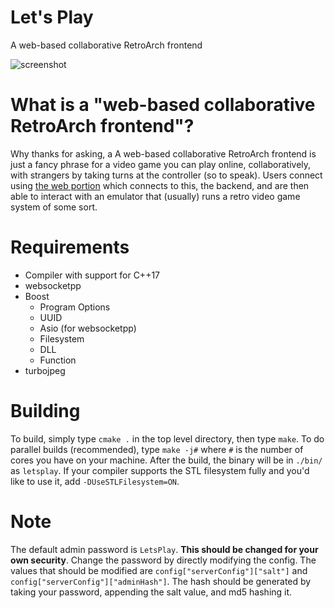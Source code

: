 # Let's Play
A web-based collaborative RetroArch frontend

![screenshot](https://raw.githubusercontent.com/ctrlaltf2/lets-play-server/master/screenshot.png)

# What is a "web-based collaborative RetroArch frontend"?
Why thanks for asking, a A web-based collaborative RetroArch frontend is just a fancy phrase for a video game you can play online, collaboratively, with strangers by taking turns at the controller (so to speak). Users connect using [the web portion](https://github.com/ctrlaltf2/lets-play-client) which connects to this, the backend, and are then able to interact with an emulator that (usually) runs a retro video game system of some sort.

# Requirements
 - Compiler with support for C++17
 - websocketpp
 - Boost
    - Program Options
    - UUID
    - Asio (for websocketpp)
    - Filesystem
    - DLL
    - Function
 - turbojpeg

# Building
To build, simply type `cmake .` in the top level directory, then type `make`. To do parallel builds (recommended), type `make -j#` where `#` is the number of cores you have on your machine. After the build, the binary will be in `./bin/` as `letsplay`. If your compiler supports the STL filesystem fully and you'd like to use it, add `-DUseSTLFilesystem=ON`.

# Note
The default admin password is `LetsPlay`. **This should be changed for your own security**. Change the password by directly modifying the config. The values that should be modified are `config["serverConfig"]["salt"]` and `config["serverConfig"]["adminHash"]`. The hash should be generated by taking your password, appending the salt value, and md5 hashing it.
